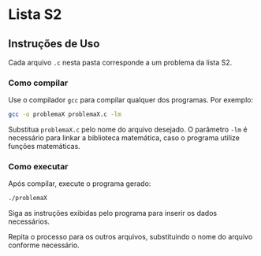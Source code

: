 # Lista S2

## Instruções de Uso

Cada arquivo `.c` nesta pasta corresponde a um problema da lista S2.

### Como compilar

Use o compilador `gcc` para compilar qualquer dos programas. Por exemplo:

```sh
gcc -o problemaX problemaX.c -lm
```

Substitua `problemaX.c` pelo nome do arquivo desejado. O parâmetro `-lm` é necessário para linkar a biblioteca matemática, caso o programa utilize funções matemáticas.

### Como executar

Após compilar, execute o programa gerado:

```sh
./problemaX
```

Siga as instruções exibidas pelo programa para inserir os dados necessários.

Repita o processo para os outros arquivos, substituindo o nome do arquivo conforme necessário.
